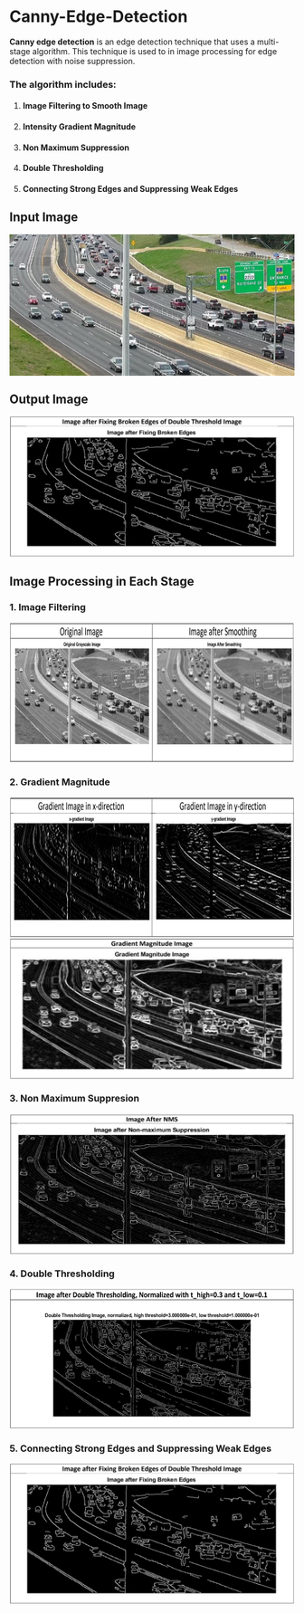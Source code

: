 # Canny-Edge-Detection

<b>Canny edge detection</b> is an edge detection technique that uses a multi-stage algorithm. This technique is used to in image processing for edge detection with noise suppression.

### The algorithm includes:
1. #### Image Filtering to Smooth Image
2. #### Intensity Gradient Magnitude
3. #### Non Maximum Suppression
4. #### Double Thresholding
5. #### Connecting Strong Edges and Suppressing Weak Edges

## Input Image
<img align="center" width="650" height="250" src="images/cars.jpg">

## Output Image
<img align="center" width="650" height="250" src="images/fixing_broken_edges.png">

## Image Processing in Each Stage

### 1. Image Filtering
<img align="center" width="650" height="250" src="images/smoothing.png">

### 2. Gradient Magnitude
<img align="center" width="650" height="250" src="images/directional_gradients.png">
<img align="center" width="650" height="250" src="images/gradient_magnitude.png">

### 3. Non Maximum Suppresion
<img align="center" width="650" height="250" src="images/nms.png">

### 4. Double Thresholding
<img align="center" width="650" height="250" src="images/double_thresholding.png">

### 5. Connecting Strong Edges and Suppressing Weak Edges
<img align="center" width="650" height="250" src="images/fixing_broken_edges.png">
